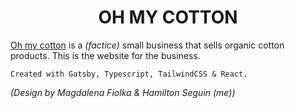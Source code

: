 <p align="center">
  <h1 align="center">
    OH MY COTTON
  </h1>
</p>

[Oh my cotton](ohmycotton.gatsbyjs.oi) is a _(factice)_ small business that sells organic cotton products. This is the website for the business.

    Created with Gatsby, Typescript, TailwindCSS & React.


_(Design by Magdalena Fiolka & Hamilton Seguin (me))_

